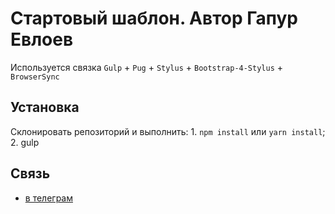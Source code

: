 # Стартовый шаблон. Автор Гапур Евлоев
Используется связка `Gulp` + `Pug` + `Stylus` + `Bootstrap-4-Stylus` + `BrowserSync`

## Установка
Склонировать репозиторий и выполнить:
    1. `npm install` или `yarn install`;
    2. gulp

## Cвязь
- [в телеграм](https://t.me/gapur)
